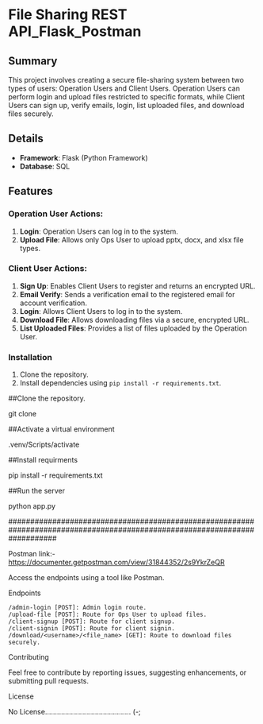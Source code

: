 # File Sharing REST API_Flask_Postman

## Summary

This project involves creating a secure file-sharing system between two types of users: 
Operation Users and Client Users. Operation Users can perform login and upload files restricted to specific formats, 
while Client Users can sign up, verify emails, login, list uploaded files, and download files securely.

## Details

- **Framework**: Flask (Python Framework)
- **Database**: SQL 

## Features

### Operation User Actions:

1. **Login**: Operation Users can log in to the system.
2. **Upload File**: Allows only Ops User to upload pptx, docx, and xlsx file types.

### Client User Actions:

1. **Sign Up**: Enables Client Users to register and returns an encrypted URL.
2. **Email Verify**: Sends a verification email to the registered email for account verification.
3. **Login**: Allows Client Users to log in to the system.
4. **Download File**: Allows downloading files via a secure, encrypted URL.
5. **List Uploaded Files**: Provides a list of files uploaded by the Operation User.



### Installation

1. Clone the repository.
2. Install dependencies using `pip install -r requirements.txt`.

##Clone the repository.

git clone 


##Activate a virtual environment 

.venv/Scripts/activate

##Install requirments

pip install -r requirements.txt



##Run the server

python app.py         




###########################################################################################################################

Postman link:-  https://documenter.getpostman.com/view/31844352/2s9YkrZeQR

Access the endpoints using a tool like Postman.

Endpoints

    /admin-login [POST]: Admin login route.
    /upload-file [POST]: Route for Ops User to upload files.
    /client-signup [POST]: Route for client signup.
    /client-signin [POST]: Route for client signin.
    /download/<username>/<file_name> [GET]: Route to download files securely.
    
Contributing

Feel free to contribute by reporting issues, suggesting enhancements, or submitting pull requests.



License

No License........................................... (-; 



